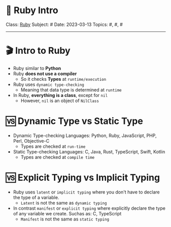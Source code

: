 # 💎 Ruby Intro
Class: <a href="https://github.com/lamula21/cheat-sheets/tree/main/ruby/Ruby.md">Ruby</a>
Subject: #
Date: 2023-03-13
Topics: #, #, # 

---

# 🎬 Intro to Ruby
- Ruby similar to **Python**
- Ruby **does not use a compiler**
	- So it checks **Types** at `runtime/execution`
- Ruby uses `dynamic type-checking` 
	- Meaning that data type is determined at `runtime`
- In Ruby, **everything is a class**, except for `nil`
	- However, `nil` is an object of `NilClass`

# 🆚 Dynamic Type vs Static Type
- Dynamic Type-checking Languages: Python, Ruby, JavaScript, PHP, Perl, Objective-C
	- Types are checked at `run-time`
- Static Type-checking Languages: C, Java, Rust, TypeScript, Swift, Kotlin
	- Types are checked at `compile time`

# 🆚 Explicit Typing vs Implicit Typing
- Ruby uses `latent` or `implicit typing` where you don't have to declare the type of a variable.
	- `Latent` is not the same as `dynamic typing`
- In contrast `manifest` or `explicit typing` where explicitly declare the type of any variable we create. Suchas as: C, TypeScript
	- `Manifest` is not the same as `static typing`